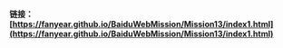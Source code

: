 #### 链接：[https://fanyear.github.io/BaiduWebMission/Mission13/index1.html](https://fanyear.github.io/BaiduWebMission/Mission13/index1.html)
